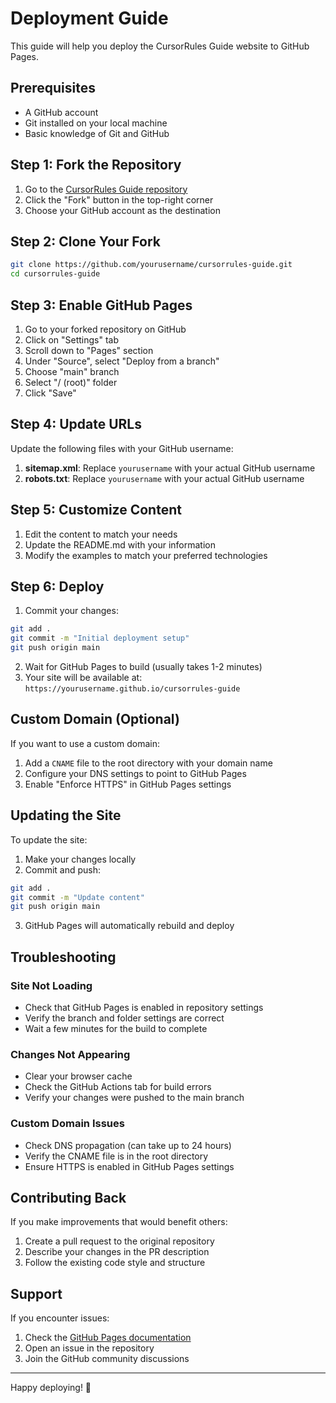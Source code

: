 # Deployment Guide

This guide will help you deploy the CursorRules Guide website to GitHub Pages.

## Prerequisites

- A GitHub account
- Git installed on your local machine
- Basic knowledge of Git and GitHub

## Step 1: Fork the Repository

1. Go to the [CursorRules Guide repository](https://github.com/yourusername/cursorrules-guide)
2. Click the "Fork" button in the top-right corner
3. Choose your GitHub account as the destination

## Step 2: Clone Your Fork

```bash
git clone https://github.com/yourusername/cursorrules-guide.git
cd cursorrules-guide
```

## Step 3: Enable GitHub Pages

1. Go to your forked repository on GitHub
2. Click on "Settings" tab
3. Scroll down to "Pages" section
4. Under "Source", select "Deploy from a branch"
5. Choose "main" branch
6. Select "/ (root)" folder
7. Click "Save"

## Step 4: Update URLs

Update the following files with your GitHub username:

1. **sitemap.xml**: Replace `yourusername` with your actual GitHub username
2. **robots.txt**: Replace `yourusername` with your actual GitHub username

## Step 5: Customize Content

1. Edit the content to match your needs
2. Update the README.md with your information
3. Modify the examples to match your preferred technologies

## Step 6: Deploy

1. Commit your changes:
```bash
git add .
git commit -m "Initial deployment setup"
git push origin main
```

2. Wait for GitHub Pages to build (usually takes 1-2 minutes)
3. Your site will be available at: `https://yourusername.github.io/cursorrules-guide`

## Custom Domain (Optional)

If you want to use a custom domain:

1. Add a `CNAME` file to the root directory with your domain name
2. Configure your DNS settings to point to GitHub Pages
3. Enable "Enforce HTTPS" in GitHub Pages settings

## Updating the Site

To update the site:

1. Make your changes locally
2. Commit and push:
```bash
git add .
git commit -m "Update content"
git push origin main
```

3. GitHub Pages will automatically rebuild and deploy

## Troubleshooting

### Site Not Loading
- Check that GitHub Pages is enabled in repository settings
- Verify the branch and folder settings are correct
- Wait a few minutes for the build to complete

### Changes Not Appearing
- Clear your browser cache
- Check the GitHub Actions tab for build errors
- Verify your changes were pushed to the main branch

### Custom Domain Issues
- Check DNS propagation (can take up to 24 hours)
- Verify the CNAME file is in the root directory
- Ensure HTTPS is enabled in GitHub Pages settings

## Contributing Back

If you make improvements that would benefit others:

1. Create a pull request to the original repository
2. Describe your changes in the PR description
3. Follow the existing code style and structure

## Support

If you encounter issues:

1. Check the [GitHub Pages documentation](https://docs.github.com/en/pages)
2. Open an issue in the repository
3. Join the GitHub community discussions

---

Happy deploying! 🚀

